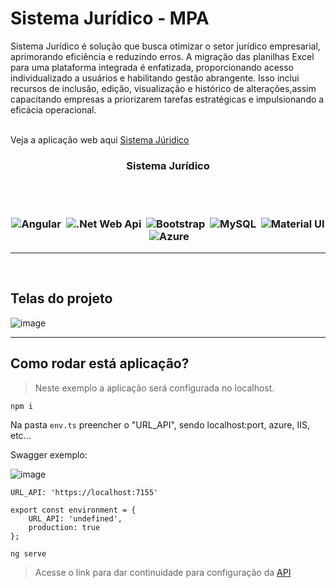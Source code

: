 
<h1>Sistema Jurídico - MPA</h1>
Sistema Jurídico é solução que busca otimizar o setor jurídico empresarial, aprimorando eficiência e reduzindo erros. A migração das planilhas Excel para uma plataforma integrada é enfatizada, proporcionando acesso individualizado a usuários e habilitando gestão abrangente. Isso inclui recursos de inclusão, edição, visualização e histórico de alterações,assim capacitando empresas a priorizarem tarefas estratégicas e impulsionando a eficácia operacional.
<br><br>

Veja a aplicação web aqui [Sistema Júridico](https://sistema-juridico.vercel.app/)

<h3 align="center">Sistema Jurídico

  
 <br><br>
 
![Angular](https://img.shields.io/badge/-Angular15-05122A?style=flat&logo=angular)&nbsp;
![.Net Web Api](https://img.shields.io/badge/-.netWebApi-05122A?style=flat&logo=dotnet)&nbsp;
![Bootstrap](https://img.shields.io/badge/-Bootstrap-05122A?style=flat&logo=bootstrap)&nbsp;
![MySQL](https://img.shields.io/badge/-MySQL-05122A?style=flat&logo=mysql)&nbsp;
![Material UI](https://img.shields.io/badge/-MaterialUI-05122A?style=flat&logo=materialui)&nbsp;
![Azure](https://img.shields.io/badge/-Azure-05122A?style=flat&logo=azure)&nbsp;
</h3>
<hr>
<br>

## Telas do projeto
![image](https://github.com/Valdoveste/Sistema-Juridico/assets/62577482/9420c796-af5f-4dc1-aa9f-fcd976f7bedb)

<hr>

<h2>Como rodar está aplicação?</h2>

> Neste exemplo a aplicação será configurada no localhost.

`
npm i
`

Na pasta `env.ts` preencher o "URL_API", sendo localhost:port, azure, IIS, etc...

Swagger exemplo:

![image](https://github.com/Valdoveste/Sistema-Juridico/assets/62577482/ec593f47-87df-4a13-8890-b6a72a4d0bcb)

`
URL_API: 'https://localhost:7155'
`

```
export const environment = {
    URL_API: 'undefined',
    production: true
};
```

`
ng serve
`


> Acesse o link para dar continuidade para configuração da [API](https://github.com/Valdoveste/Sistema-JuridicoWebApi/tree/main)


